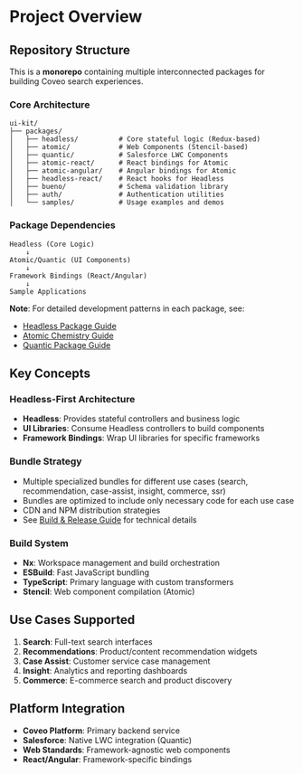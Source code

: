 # Project Overview

## Repository Structure

This is a **monorepo** containing multiple interconnected packages for building Coveo search experiences.

### Core Architecture

```
ui-kit/
├── packages/
│   ├── headless/          # Core stateful logic (Redux-based)
│   ├── atomic/            # Web Components (Stencil-based)
│   ├── quantic/           # Salesforce LWC Components
│   ├── atomic-react/      # React bindings for Atomic
│   ├── atomic-angular/    # Angular bindings for Atomic
│   ├── headless-react/    # React hooks for Headless
│   ├── bueno/             # Schema validation library
│   ├── auth/              # Authentication utilities
│   └── samples/           # Usage examples and demos
```

### Package Dependencies

```
Headless (Core Logic)
    ↓
Atomic/Quantic (UI Components)
    ↓
Framework Bindings (React/Angular)
    ↓
Sample Applications
```

**Note**: For detailed development patterns in each package, see:

- [Headless Package Guide](../package-specific/headless.md)
- [Atomic Chemistry Guide](../package-specific/atomic-chemistry.md)
- [Quantic Package Guide](../package-specific/quantic.md)

## Key Concepts

### Headless-First Architecture

- **Headless**: Provides stateful controllers and business logic
- **UI Libraries**: Consume Headless controllers to build components
- **Framework Bindings**: Wrap UI libraries for specific frameworks

### Bundle Strategy

- Multiple specialized bundles for different use cases (search, recommendation, case-assist, insight, commerce, ssr)
- Bundles are optimized to include only necessary code for each use case
- CDN and NPM distribution strategies
- See [Build & Release Guide](../workflows/build-and-release.md) for technical details

### Build System

- **Nx**: Workspace management and build orchestration
- **ESBuild**: Fast JavaScript bundling
- **TypeScript**: Primary language with custom transformers
- **Stencil**: Web component compilation (Atomic)

## Use Cases Supported

1. **Search**: Full-text search interfaces
2. **Recommendations**: Product/content recommendation widgets
3. **Case Assist**: Customer service case management
4. **Insight**: Analytics and reporting dashboards
5. **Commerce**: E-commerce search and product discovery

## Platform Integration

- **Coveo Platform**: Primary backend service
- **Salesforce**: Native LWC integration (Quantic)
- **Web Standards**: Framework-agnostic web components
- **React/Angular**: Framework-specific bindings
